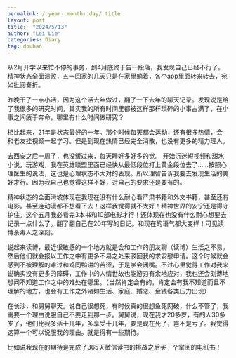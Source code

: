 ```yaml
---
permalink: /:year-:month-:day/:title
layout: post
title:  "2024/5/13"
author: "Lei Lie"
categories: Diary
tag: douban
---
```


从2月开学以来忙不停的事务，到4月底终于告一段落，我发现自己已经不行了。精神状态全面溃败，五一回家的几天只是在家里躺着，各个app里面转来转去，宛如批阅奏折。

昨晚干了一点小活，因为这个活去年做过，翻了一下去年的聊天记录。发现说是给了我很多的研究时间，其实我的所有时间里都被这样那样琐碎的小事占满了，在小事之间疲于奔命，哪里有什么时间做研究？

相比起来，21年是状态最好的一年。那个时候每天都会运动，还有很多热情，会和老友挂视频一起学习。但是到现在热情已经完全消散，也没有更多的精力理人。

去西安之后一周了，也没缓过来，每天睡好多好多的觉。 开始沉迷短视频和甜水小说，玩游戏，我在英雄联盟里面已经快从最低段位打上黄金段位去了……按照心理医生的说法，这也是心理状态不太对的表现。所以理智告诉我要去发现生活的美好才行。因为我自己也觉得这样不好，对自己的要求还是要有的。

精神状态的全面滑坡体现在我现在没有什么耐心看严肃书籍和外文书籍，甚至还有电影。甚至连动漫都不想看下去！这样我觉得就不太好！精神世界的安宁还是得守护住。这个五月我必看完3本书和10部电影才行！还体现在也没有什么耐心想要去记录一点什么了。翻了翻自己在20年写的日记。和现在的语气都大变样！可见读博荼毒人之深刻。

说起来读博，最近很敏感的一个地方就是会和工作的朋友聊（读博）生活之不易。然后他们就会报以工作之中有更多不易之处来驳回我的求安慰申请。这个时候就会感到不被理解的难过和鸡同鸭讲的苦涩，于是学会闭嘴。不过心里觉得工作对我来说确实没有更多的障碍，工作中的人情世故也能游刃有余地应对，我也还会刻薄地想问不知道工作之中的难处在哪里。（当然肯定会有的，肯定会有我不知道而且不理解的地方，也会有工作之外诸如生活、家庭、婚恋、金钱各类压力出现）

在长沙，和舅舅聊天。说自己很想死，有时候真的很想鱼死网破，什么不管了，我需要一个理由说服自己不要走到那一步。舅舅说，现在我才20多岁，有的人30多岁了，他们比我多活十几年，多享受十几年，要是现在死了，岂不是亏了。我觉得这算一个可以说服我的理由。就是得有一些期待。

比如说我现在的期待是完成了365天微信读书的挑战之后买一个掌阅的电纸书！